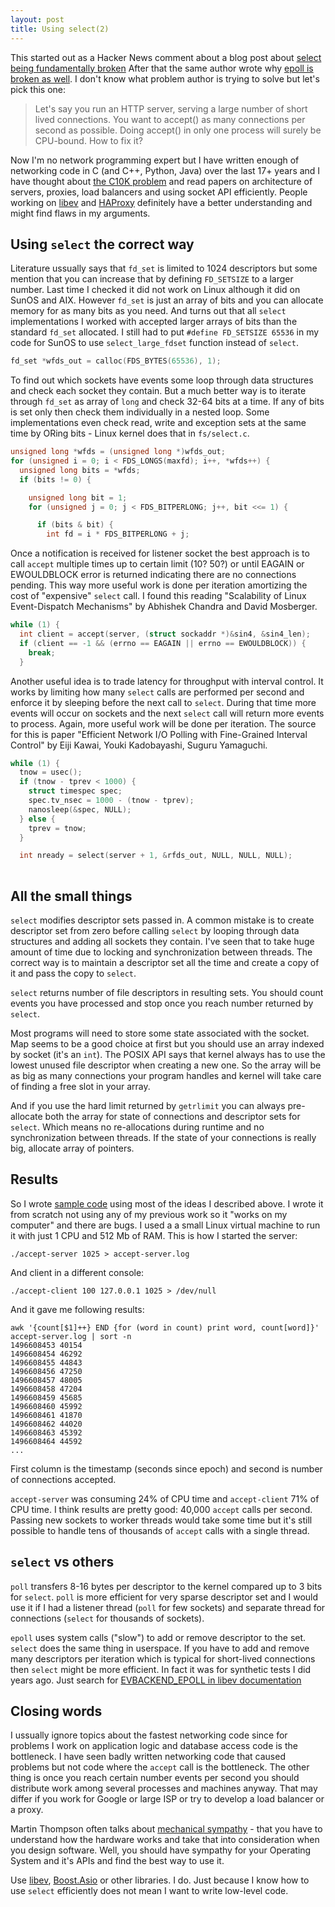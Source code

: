 ```yaml
---
layout: post
title: Using select(2) 
---
```


This started out as a Hacker News comment about a blog post about [select being fundamentally broken](https://idea.popcount.org/2017-01-06-select-is-fundamentally-broken/) After that the same author wrote why [epoll is broken as well](https://idea.popcount.org/2017-02-20-epoll-is-fundamentally-broken-12/). I don't know what problem author is trying to solve but let's pick this one:

> Let's say you run an HTTP server, serving a large number of short lived connections. You want to accept() as many connections per second as possible. Doing accept() in only one process will surely be CPU-bound. How to fix it?

Now I'm no network programming expert but I have written enough of networking code in C (and C++, Python, Java) over the last 17+ years and I have thought about [the C10K problem](http://www.kegel.com/c10k.html) and read papers on architecture of servers, proxies, load balancers and using socket API efficiently. People working on [libev](http://software.schmorp.de/pkg/libev.html) and [HAProxy](http://www.haproxy.org/) definitely have a better understanding and might find flaws in my arguments.

## Using `select` the correct way

Literature ussually says that `fd_set` is limited to 1024 descriptors but some mention that you can increase that by defining `FD_SETSIZE` to a larger number. Last time I checked it did not work on Linux although it did on SunOS and AIX. However `fd_set` is just an array of bits and you can allocate memory for as many bits as you need. And turns out that all `select` implementations I worked with accepted larger arrays of bits than the standard `fd_set` allocated. I still had to put `#define FD_SETSIZE 65536` in my code for SunOS to use `select_large_fdset` function instead of `select`.

```C
fd_set *wfds_out = calloc(FDS_BYTES(65536), 1);
```

To find out which sockets have events some loop through data structures and check each socket they contain. But a much better way is to iterate through `fd_set` as array of `long` and check 32-64 bits at a time. If any of bits is set only then check them individually in a nested loop. Some implementations even check read, write and exception sets at the same time by ORing bits - Linux kernel does that in `fs/select.c`.

```C
unsigned long *wfds = (unsigned long *)wfds_out;
for (unsigned i = 0; i < FDS_LONGS(maxfd); i++, *wfds++) {
  unsigned long bits = *wfds;
  if (bits != 0) {

    unsigned long bit = 1;
    for (unsigned j = 0; j < FDS_BITPERLONG; j++, bit <<= 1) {

      if (bits & bit) {
        int fd = i * FDS_BITPERLONG + j;
```

Once a notification is received for listener socket the best approach is to call `accept` multiple times up to certain limit (10? 50?) or until EAGAIN or EWOULDBLOCK error is returned indicating there are no connections pending. This way more useful work is done per iteration amortizing the cost of "expensive" `select` call. I found this reading "Scalability of Linux Event-Dispatch Mechanisms" by Abhishek Chandra and David Mosberger.

```C
while (1) {
  int client = accept(server, (struct sockaddr *)&sin4, &sin4_len);
  if (client == -1 && (errno == EAGAIN || errno == EWOULDBLOCK)) {
    break;
  }
```

Another useful idea is to trade latency for throughput with interval control. It works by limiting how many `select` calls are performed per second and enforce it by sleeping before the next call to `select`. During that time more events will occur on sockets and the next `select` call will return more events to process. Again, more useful work will be done per iteration.  The source for this is paper "Efficient Network I/O Polling with Fine-Grained Interval Control"  by Eiji Kawai, Youki Kadobayashi, Suguru Yamaguchi.

```C
while (1) {
  tnow = usec();
  if (tnow - tprev < 1000) {
    struct timespec spec;
    spec.tv_nsec = 1000 - (tnow - tprev);
    nanosleep(&spec, NULL);
  } else {
    tprev = tnow;
  }

  int nready = select(server + 1, &rfds_out, NULL, NULL, NULL);
 
```

## All the small things

`select` modifies descriptor sets passed in. A common mistake is to create descriptor set from zero before calling `select` by looping through data structures and adding all sockets they contain. I've seen that to take huge amount of time due to locking and synchronization between threads. The correct way is to maintain a descriptor set all the time and create a copy of it and pass the copy to `select`.

`select` returns number of file descriptors in resulting sets. You should count events you have processed and stop once you reach number returned by `select`.

Most programs will need to store some state associated with the socket. Map seems to be a good choice at first but you should use an array indexed by socket (it's an `int`). The POSIX API says that kernel always has to use the lowest unused file descriptor when creating a new one. So the array will be as big as many connections your program handles and kernel will take care of finding a free slot in your array.

And if you use the hard limit returned by `getrlimit` you can always pre-allocate both the array for state of connections and descriptor sets for `select`. Which means no re-allocations during runtime and no synchronization between threads. If the state of your connections is really big, allocate array of pointers.

## Results

So I wrote [sample code](https://github.com/aivarsk/misc/tree/master/select) using most of the ideas I described above. I wrote it from scratch not using any of my previous work so it "works on my computer" and there are bugs. I used a a small Linux virtual machine to run it with just 1 CPU and 512 Mb of RAM. This is how I started the server:

```
./accept-server 1025 > accept-server.log
```

And client in a different console:
```
./accept-client 100 127.0.0.1 1025 > /dev/null 
```

And it gave me following results:
```
awk '{count[$1]++} END {for (word in count) print word, count[word]}' accept-server.log | sort -n
1496608453 40154
1496608454 46292
1496608455 44843
1496608456 47250
1496608457 48005
1496608458 47204
1496608459 45685
1496608460 45992
1496608461 41870
1496608462 44020
1496608463 45392
1496608464 44592
...
```
First column is the timestamp (seconds since epoch) and second is number of connections accepted.

`accept-server` was consuming 24% of CPU time and `accept-client` 71% of CPU time. I think results are pretty good: 40,000 `accept` calls per second. Passing new sockets to worker threads would take some time but it's still possible to handle tens of thousands of `accept` calls with a single thread.


## `select` vs others

`poll` transfers 8-16 bytes per descriptor to the kernel compared up to 3 bits for `select`. `poll` is more efficient for very sparse descriptor set and I would use it if I had a listener thread (`poll` for few sockets)  and separate thread for connections (`select` for thousands of sockets).

`epoll` uses system calls ("slow") to add or remove descriptor to the set. `select` does the same thing in userspace. If you have to add and remove many descriptors per iteration which is typical for short-lived connections then `select` might be more efficient. In fact it was for synthetic tests I did years ago. Just search for [EVBACKEND_EPOLL in libev documentation](http://pod.tst.eu/http://cvs.schmorp.de/libev/ev.pod)


## Closing words

I ussually ignore topics about the fastest networking code since for problems I work on application logic and database access code is the bottleneck. I have seen badly written networking code that caused problems but not code where the `accept` call is the bottleneck. The other thing is once you reach certain number events per second you should distribute work among several processes and machines anyway. That may differ if you work for Google or large ISP or try to develop a load balancer or a proxy.

Martin Thompson often talks about [mechanical sympathy](https://mechanical-sympathy.blogspot.com/) - that you have to understand how the hardware works and take that into consideration when you design software. Well, you should have sympathy for your Operating System and it's APIs and find the best way to use it.

Use [libev](http://software.schmorp.de/pkg/libev.html), [Boost.Asio](http://www.boost.org/doc/libs/1_64_0/doc/html/boost_asio.html) or other libraries. I do. Just because I know how to use `select` efficiently does not mean I want to write low-level code.
